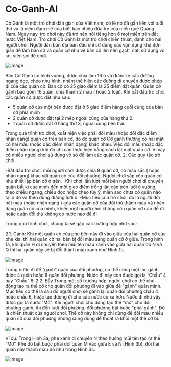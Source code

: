 # Co-Ganh-AI
Cờ Gánh là một trò chơi dân gian của Việt nam, có lẽ nó đã gắn liền với tuổi thơ và là niềm đam mê của biết bao nhiêu đứa trẻ của miền quê Quảng Nam. Ngày nay, trò chơi này đã trở nên nổi tiếng hơn ở mọi miền trên đất nước Việt Nam.
	Trò chơi Cờ Gánh là một trò chơi chiến thuật, dành cho hai người chơi. Người dân bản địa ban đầu chỉ sử dụng các vận dụng khá đơn giản để làm bàn cờ và quân cờ như vẽ bàn cờ lên nền gạch, cát, sử dụng vò sò, viên sỏi để chơi.
	
 ![image](https://user-images.githubusercontent.com/57765647/111880283-1bac8180-89dd-11eb-877d-4b530ac3e937.png)


Bàn Cờ Gánh có hình vuông, được chia làm 16 ô và được kẻ các đường ngang dọc, chéo như hình, nhằm thể hiện các đường di chuyển được phép đi của các quân cờ. Bàn cờ có 25 giao điểm là 25 điểm đặt quân.
Quân cờ gánh bao gồm 16 quân, chia thành 2 màu ( hoặc 2 loại). Khi bắt đầu trò chơi, các quân cờ được đặt như sau:
- 5 quân cờ của một bên được đặt ở 5 giao điểm hàng cuối cùng của bàn cờ phía mình
- 2 quân cờ được đặt tại 2 mép ngoài cùng của hàng thứ 2.
- 1 quân cờ được đặt ở hàng thứ 3, ngoài cùng bên trái.

Trong quá trình trò chơi, xuất hiện việc phải  đổi màu (hoặc đổi đặc điểm nhận dạng) quân cờ trên bàn cờ, do đó quân cờ Cờ gánh thường có hai mặt có hai màu (hoặc đặc điểm nhận dạng) khác nhau. Việc đổi màu (hoặc đặc điểm nhận dạng) khi đó chỉ cần thực hiện bằng cách lật mặt quân cờ. Vì vậy có nhiều người chơi sử dụng vỏ sò để làm các quân cờ.
2.	Các quy tắc trò chơi

-Bắt đầu trò chơi: mỗi người chơi được chia 8 quân cờ, có màu sắc ( hoặc nhận dạng) khác với quân cờ của đối phương. Người chơi sắp xếp quân cờ như thiết lập bàn cờ ở trên.
-Khi chơi: lần lượt mỗi bên người chơi di chuyển quân bất kì của mình đến một giao điểm trống lân cận trên lưới ô vuông, theo chiều ngang, chiều dọc hoặc chéo tùy ý, miễn sao chưa có quân nào tại ô đó và theo đúng đường lưới ô.
 -Mục tiêu của trò chơi: đó là người đổi hết màu (hoặc nhận dạng ) của các quân cờ của đối thủ thành màu và nhận dạng quân cờ của mình, khiến một người chơi không còn quân cờ nào để đi hoặc quân đối thủ không có nước nào để đi

Trong quá trình chơi, chúng ta sẽ gặp các trường hợp như sau:

2.1.	Gánh: 
Khi một quân cờ của phe bên này đi vào giữa của hai quân cờ của phe kia, thì hai quân cờ hai bên bị đổi màu sang quân cờ ở giữa. Trong hình 1a, khi quân H di chuyển theo mũi tên màu xanh vào giữa hai quân đỏ N và Q thì hai quân này sẽ bị đổi thành màu xanh như Hình 1b.

 ![image](https://user-images.githubusercontent.com/57765647/111880286-249d5300-89dd-11eb-850d-5518b58cc4c6.png)


Trong nước đi để “gánh” quân của đối phương, có thể cùng một lúc gánh được 4 quân hoặc 6 quân đối phương. Nước đi này còn được gọi là “Chầu“ 4 hay “Chầu” 6.
2.2.	Bẫy
Trong một số trường hợp, người chơi có thể chủ động tạo ra thế cờ cho quân đối phương đi vào giữa để "gánh" quân mình. Mục tiêu có thể là sau đó người chơi sẽ gánh lại quân đối phương chầu 4 hoặc chầu 6, hoặc tạo đường đi cho các nước cờ xa hơn. Nước đi như vậy được gọi là nước "Mở".
Khi người chơi chủ động tạo thế "mở" cho đối phương gánh, thì đến lượt đối phương, đối phương bắt buộc "phải gánh". Đó là chiến thuật của người chơi. Thế cờ này không chỉ dùng để đổi màu nhiều quân cờ của đối phương nhưng cũng dùng để thoát ra khỏi một thế cờ bí. 

![image](https://user-images.githubusercontent.com/57765647/111880291-2bc46100-89dd-11eb-8743-21926bfbed02.png)

Ví dụ: Trong Hình 3a, phe xanh di chuyển N theo hướng mũi tên tạo ra thế “Mở”.  Phe đỏ bắt buộc phải dời quân M vào giữa E và N (Hình 3b), đổi hai quân này thành màu đỏ như trong Hình 3c.

 ![image](https://user-images.githubusercontent.com/57765647/111880267-ffa8e000-89dc-11eb-885d-e14e953fa809.png)

 
